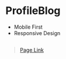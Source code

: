 # ProfileBlog


* Mobile First
* Responsive Design

## 

>[Page Link](https://agusgonz.github.io/ProfileBlog/ "Page Link")
